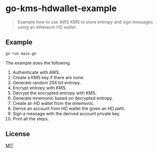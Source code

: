 # go-kms-hdwallet-example

> Example how to use AWS KMS to store entropy and sign messages using an ethereum HD wallet.

## Example

```bash
go run main.go
```

The example does the following

1. Authenticate with AWS.
2. Create a KMS key if there are none.
3. Generate random 256 bit entropy.
4. Encrypt entropy with KMS.
5. Decrypt the encrypted entropy with KMS.
6. Generate mnemonic based on decrypted entropy.
7. Create an HD wallet from the mnemonic.
8. Derive an account from HD wallet the given an HD path.
9. Sign a message with the derived account private key.
10. Print all the steps.

## License

[MIT](LICENSE)
